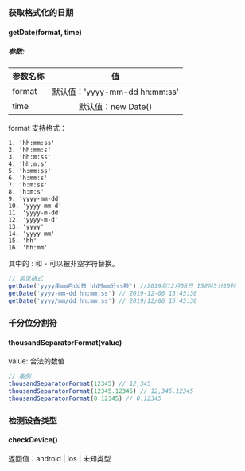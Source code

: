### 获取格式化的日期

#### getDate(format, time)

##### 参数: 

| 参数名称   |      值    |
|----------|:-------------:|
| format   |默认值：'yyyy-mm-dd hh:mm:ss'|
| time     |默认值：new Date()|

format 支持格式：

```
1. 'hh:mm:ss'
2. 'hh:mm:s'
3. 'hh:m:ss'
4. 'hh:m:s'
5. 'h:mm:ss'
6. 'h:mm:s'
7. 'h:m:ss'
8. 'h:m:s'
9. 'yyyy-mm-dd'
10. 'yyyy-mm-d'
11. 'yyyy-m-dd'
12. 'yyyy-m-d'
13. 'yyyy'
14. 'yyyy-mm'
15. 'hh'
16. 'hh:mm'
```

其中的 : 和 - 可以被非空字符替换。

```js
// 常见格式
getDate('yyyy年mm月dd日 hh时mm分ss秒') //2019年12月06日 15时45分30秒
getDate('yyyy-mm-dd hh:mm:ss') // 2019-12-06 15:45:30
getDate('yyyy/mm/dd hh:mm:ss') // 2019/12/06 15:45:30
```

### 千分位分割符

#### thousandSeparatorFormat(value)

value: 合法的数值

```js
// 案例
thousandSeparatorFormat(12345) // 12,345
thousandSeparatorFormat(12345.12345) // 12,345.12345
thousandSeparatorFormat(0.12345) // 0.12345
```

### 检测设备类型

#### checkDevice()

返回值：android | ios | 未知类型
